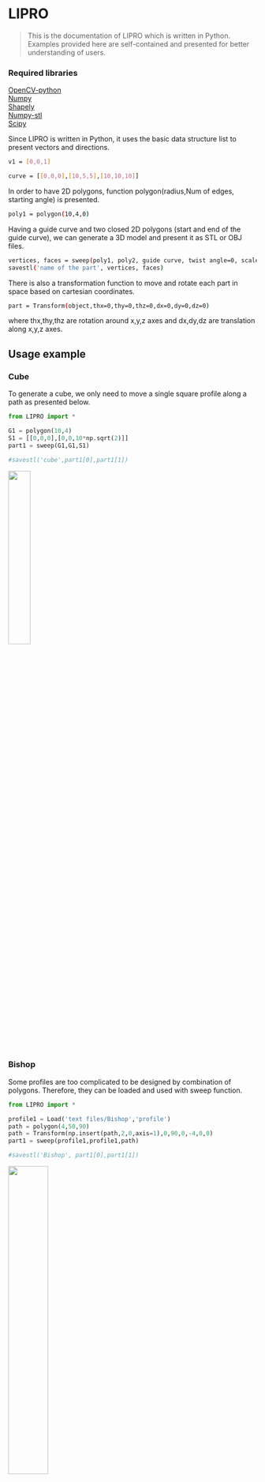 # LIPRO
> This is the documentation of LIPRO which is written in Python. Examples provided here are self-contained and presented for better understanding of users.

### Required libraries

[OpenCV-python](https://pypi.org/project/opencv-python "LCO")\
[Numpy](https://numpy.org/doc "LCO")\
[Shapely](https://shapely.readthedocs.io/en/stable/manual.html "LCO")\
[Numpy-stl](https://pypi.org/project/numpy-stl/ "LCO")\
[Scipy](https://www.scipy.org/docs.html "LCO")

Since LIPRO is written in Python, it uses the basic data structure list to present vectors and directions. 
```sh
v1 = [0,0,1]

curve = [[0,0,0],[10,5,5],[10,10,10]]
```
In order to have 2D polygons, function polygon(radius,Num of edges, starting angle) is presented.

```sh
poly1 = polygon(10,4,0)
```
Having a guide curve and two closed 2D polygons (start and end of the guide curve), we can generate a 3D model and present it as STL or OBJ files.

```sh
vertices, faces = sweep(poly1, poly2, guide curve, twist angle=0, scale=None)
savestl('name of the part', vertices, faces)
```

There is also a transformation function to move and rotate each part in space based on cartesian coordinates. 
```sh
part = Transform(object,thx=0,thy=0,thz=0,dx=0,dy=0,dz=0)
```
where thx,thy,thz are rotation around x,y,z axes and dx,dy,dz are translation along x,y,z axes. 


## Usage example

### Cube
To generate a cube, we only need to move a single square profile along a path as presented below. 

```python
from LIPRO import *

G1 = polygon(10,4)
S1 = [[0,0,0],[0,0,10*np.sqrt(2)]]
part1 = sweep(G1,G1,S1)

#savestl('cube',part1[0],part1[1])
```

<img src="https://user-images.githubusercontent.com/53440292/96132563-3ac15780-0f03-11eb-84f6-8301e2362cc3.png" width="30%">

### Bishop

Some profiles are too complicated to be designed by combination of polygons. Therefore, they can be loaded and used with sweep function.

```python
from LIPRO import *

profile1 = Load('text files/Bishop','profile')
path = polygon(4,50,90)
path = Transform(np.insert(path,2,0,axis=1),0,90,0,-4,0,0)
part1 = sweep(profile1,profile1,path)

#savestl('Bishop', part1[0],part1[1])
```

<img src="https://user-images.githubusercontent.com/53440292/96174975-d6b68780-0f32-11eb-953e-905a7f5765ed.JPG" width="40%">

### Donuts

Two parts can be designed separately and can join together to form a single part.

```python
from LIPRO import *

G1 = np.insert(polygon(1,50),2,0,axis=1)
G1 = Transform(G1,90,0,0,0,0,0)
S1 = np.array(polygon(1,50)) + [-1,0]
part1 = sweep(S1,S1,G1)
part1_ver = Transform(part1[0],0,0,0,0,0,1)

G2 = np.insert(polygon(1,50),2,0,axis=1)
G2 = Transform(G2,0,90,90,0,0,0)
S2 = np.array(polygon(1,50,90)) + [0,1]
part2 = sweep(S2,S2,G2)
part2_ver = Transform(part2[0],0,0,0,0,0,3)

#savestl('ring',part1_ver,part1[1])
#savestl('ring2',part2_ver,part2[1])
```

<img src="https://user-images.githubusercontent.com/53440292/96175871-2cd7fa80-0f34-11eb-917d-5444f4c313c8.jpg" width="50%">

### A path with multiple profiles

If along the guide curve there must be located more than two profiles, we can decompose the part into multiple subparts and use the sweep function to make each subpart. Afterwards, these subparts can be joined together to form the original part.
The number of subparts can be obtained from,

```sh
N = Number of profiles - 1
```
For instance in the following example there are three profiles as, 

<img src="https://user-images.githubusercontent.com/53440292/97698472-9b32c600-1ab9-11eb-9523-9b28b2b7ce8e.png" width="50%">

```python
from LIPRO import *

d = 11
parts = []; b_list = []
P1 = Transform(np.insert(np.array(polygon(100,100)[:int(100/2)]),2,0,1),90,180,0,100,0,0)
P1 = P1[:int(len(P1)/4)+1]
G1 = polygon(d,3)
G2 = polygon(d,4)
part1 = sweep(G1,G2,P1)
parts.append(part1[0][part1[1]]);b_list.append(1)
#savestl('m1',part1[0],part1[1])

G3 = polygon(d,5)
part2 = sweep(G2,G3,P1)
part22 = Transform(part2[0],0,43.2,0,P1[-1][0],0,P1[-1][2])
parts.append(part22[part2[1]]);b_list.append(1)
#savestl('m2',part22,part2[1])

G4 = polygon(d,6)
part3 = sweep(G3,G4,P1)
pp1 = Transform(P1,0,43.2,0,P1[-1][0],0,P1[-1][2])
part33 = Transform(part3[0],0,86.4,0,pp1[-1][0],0,pp1[-1][2])
parts.append(part33[part3[1]]);b_list.append(1)
#savestl('m3',part33,part3[1])

G5 = polygon(d,7)
part4 = sweep(G4,G5,P1)
pp2 = Transform(P1,0,86.4,0,pp1[-1][0],0,pp1[-1][2])
part44 = Transform(part4[0],0,129.6,0,pp2[-1][0],0,pp2[-1][2])
parts.append(part44[part4[1]]);b_list.append(1)
#savestl('m4',part44,part4[1])
```
All the parts are stored into a list called **parts** and a list of ones or mines ones defines the boolean operation of each subpart (called **b_list**).
<img src="https://user-images.githubusercontent.com/53440292/97699073-9cb0be00-1aba-11eb-95e4-fd5a30cc22af.jpeg" width="40%">
<img src="https://user-images.githubusercontent.com/53440292/97699114-aa664380-1aba-11eb-9b34-1e9278e5009d.jpeg" width="40%">

### All 
